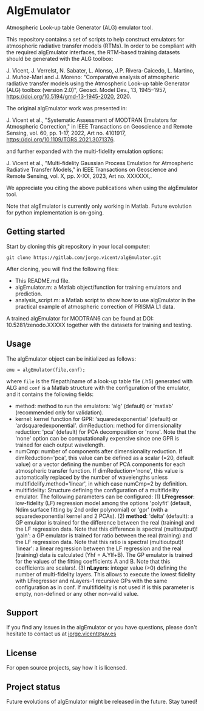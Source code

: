 # AlgEmulator
Atmospheric Look-up table Generator (ALG) emulator tool.

This repository contains a set of scripts to help construct emulators for atmospheric radiative transfer models (RTMs). In order to be compliant with the required algEmulator interfaces, the RTM-based training datasets should be generated with the ALG toolbox:

J. Vicent, J. Verrelst, N. Sabater, L. Alonso, J.P. Rivera-Caicedo, L. Martino, J. Muñoz-Marí and J. Moreno: "Comparative analysis of atmospheric radiative transfer models using the Atmospheric Look-up table Generator (ALG) toolbox (version 2.0)", Geosci. Model Dev., 13, 1945–1957, https://doi.org/10.5194/gmd-13-1945-2020, 2020. 

The original algEmulator work was presented in:

J. Vicent et al., "Systematic Assessment of MODTRAN Emulators for Atmospheric Correction," in IEEE Transactions on Geoscience and Remote Sensing, vol. 60, pp. 1-17, 2022, Art no. 4101917, https://doi.org/10.1109/TGRS.2021.3071376.

and further expanded with the multi-fidelity emulation options:

J. Vicent et al., "Multi-fidelity Gaussian Process Emulation for Atmospheric Radiative Transfer Models," in IEEE Transactions on Geoscience and Remote Sensing, vol. X, pp. X-XX, 2023, Art no. XXXXXX,.

We appreciate you citing the above publications when using the algEmulator tool.

Note that algEmulator is currently only working in Matlab. Future evolution for python implementation is on-going.

## Getting started

Start by cloning this git repository in your local computer:
```
git clone https://gitlab.com/jorge.vicent/algEmulator.git
```

After cloning, you will find the following files:
- This README.md file.
- algEmulator.m: a Matlab object/function for training emulators and prediction.
- analysis_script.m: a Matlab script to show how to use algEmulator in the practical example of atmospheric correction of PRISMA L1 data.

A trained algEmulator for MODTRAN6 can be found at DOI: 10.5281/zenodo.XXXXX together with the datasets for training and testing.

## Usage
The algEmulator object can be initialized as follows:
```
emu = algEmulator(file,conf);
```
where ```file``` is the filepath/name of a look-up table file (.h5) generated with ALG and ```conf``` is a Matlab structure with the configuration of the emulator, and it contains the following fields:
- method: method to run the emulators: 'alg' (default) or 'matlab' (recommended only for validation).
- kernel: kernel function for GPR: 'squaredexponential' (default) or 'ardsquaredexponential'.
dimReduction: method for dimensionality reduction: 'pca' (default) for PCA decomposition or 'none'. Note that the 'none' option can be computationally expensive since one GPR is trained for each output wavelength.
- numCmp: number of components after dimensionality reduction. If dimReduction='pca', this value can be defined as a scalar (=20, default value) or a vector defining the number of PCA components for each atmospheric transfer function. If dimReduction='none', this value is automatically replaced by the number of wavelengths unless multifidelify.method='linear', in which case numCmp=2 by definition.
- multifidelity: Structure defining the configuration of a multifidelity emulator. The following parameters can be configured: (1) **LFregressor**: low-fidelity (LF) regression model among the options 'polyfit' (default, Ndim surface fitting by 2nd order polynomial) or 'gpr' (with a squaredexponential kernel and 2 PCAs). (2) **method**: 'delta' (default): a GP emulator is trained for the difference between the real (training) and the LF regression data. Note that this difference is spectral (multioutput)! 'gain': a GP emulator is trained for ratio between the real (training) and the LF  regression data. Note that this ratio is spectral (multioutput)! 'linear': a linear regression between the LF regression and the real (training) data is calculated (Yhf = A.Ylf+B). The GP emulator is trained for the values of the fitting coefficients A and B. Note that this coefficients are scalars!. (3) **nLayers**: integer value (>0) defining the number of multi-fidelity layers. This allows to execute the lowest fidelity with LFregressor and nLayers-1 recursive GPs with the same configuration as in conf. If multifidelity is not used if is this parameter is empty, non-defined or any other non-valid value.

## Support
If you find any issues in the algEmulator or you have questions, please don't hesitate to contact us at jorge.vicent@uv.es 

## License
For open source projects, say how it is licensed.

## Project status
Future evolutions of algEmulator might be released in the future. Stay tuned!